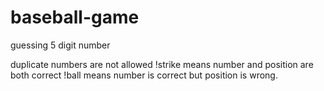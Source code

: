# baseball-game
guessing 5 digit number

duplicate numbers are not allowed
!strike means number and position are both correct
!ball means number is correct but position is wrong.

